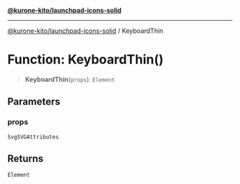 [**@kurone-kito/launchpad-icons-solid**](../README.md)

***

[@kurone-kito/launchpad-icons-solid](../globals.md) / KeyboardThin

# Function: KeyboardThin()

> **KeyboardThin**(`props`): `Element`

## Parameters

### props

`SvgSVGAttributes`

## Returns

`Element`
